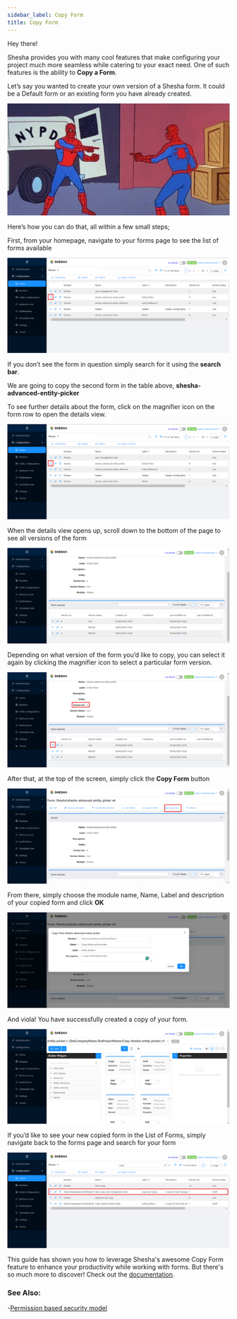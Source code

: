 ```yaml
---
sidebar_label: Copy Form
title: Copy Form
---
```


Hey there!

Shesha provides you with many cool features that make configuring your project much more seamless while catering to your exact need. One of such features is the ability to **Copy a Form**.

Let’s say you wanted to create your own version of a Shesha form. It could be a Default form or an existing form you have already created. 

![Image](./images/copy-form-pictures/copyform1.png)

Here’s how you can do that, all within a few small steps;

First, from your homepage, navigate to your forms page to see the list of forms available

![Image](./images/copy-form-pictures/copyform2.png)

If you don’t see the form in question simply search for it using the **search bar**.

We are going to copy the second form in the table above, **shesha-advanced-entity-picker**

To see further details about the form, click on the magnifier icon on the form row to open the details view.

![Image](./images/copy-form-pictures/copyform3.png)

When the details view opens up, scroll down to the bottom of the page to see all versions of the form

![Image](./images/copy-form-pictures/copyform4.png)

Depending on what version of the form you’d like to copy, you can select it again by clicking the magnifier icon to select a particular form version.

![Image](./images/copy-form-pictures/copyform5.png)

After that, at the top of the screen, simply click the **Copy Form** button

![Image](./images/copy-form-pictures/copyform6.png)

From there, simply choose the module name, Name, Label and description of your copied form and click **OK**

![Image](./images/copy-form-pictures/copyform7.png)

And viola! You have successfully created a copy of your form.

![Image](./images/copy-form-pictures/copyform8.png)

If you’d like to see your new copied form in the List of Forms, simply navigate back to the forms page and search for your form

![Image](./images/copy-form-pictures/copyform9.png)

This guide has shown you how to leverage Shesha's awesome Copy Form feature to enhance your productivity while working with forms. But there's so much more to discover! Check out the [documentation](../get-started/Introduction/).

### See Also:

-[Permission based security model](permission-based-security-model)